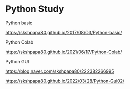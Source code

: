 # Python Study

Python basic

https://skshpapa80.github.io/2017/08/03/Python-basic/

Python Colab

https://skshpapa80.github.io/2021/06/17/Python-Colab/

Python GUI

https://blog.naver.com/skshpapa80/222382266995

https://skshpapa80.github.io/2022/03/28/Python-Gui02/
